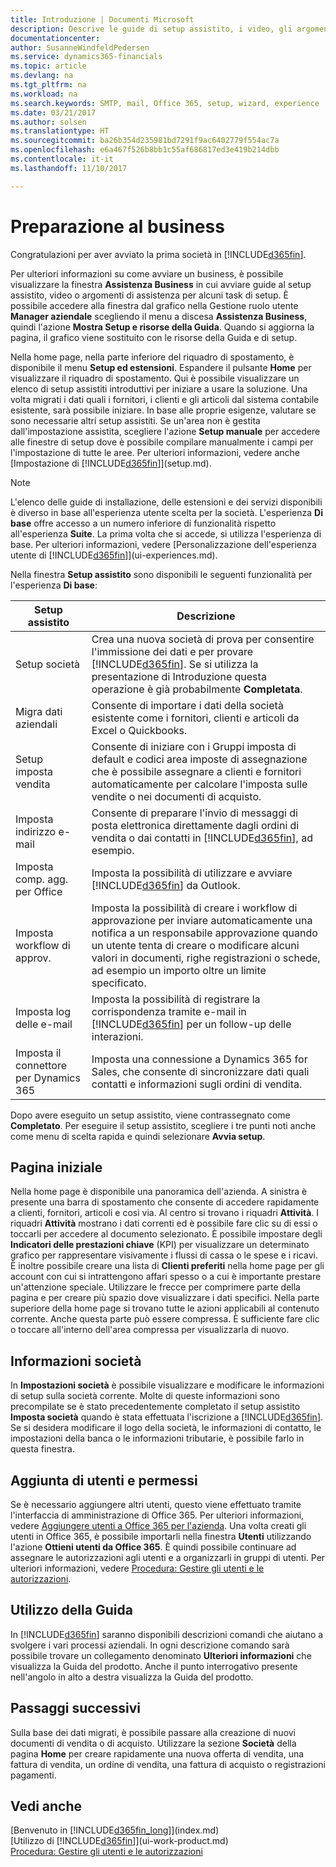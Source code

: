 ```yaml
---
title: Introduzione | Documenti Microsoft
description: Descrive le guide di setup assistito, i video, gli argomenti della Guida, le pagine e le finestre da utilizzare per iniziare a utilizzare Dynamics 365 Business edition.
documentationcenter: 
author: SusanneWindfeldPedersen
ms.service: dynamics365-financials
ms.topic: article
ms.devlang: na
ms.tgt_pltfrm: na
ms.workload: na
ms.search.keywords: SMTP, mail, Office 365, setup, wizard, experience
ms.date: 03/21/2017
ms.author: solsen
ms.translationtype: HT
ms.sourcegitcommit: ba26b354d235981bd7291f9ac6402779f554ac7a
ms.openlocfilehash: e6a467f526b8bb1c55af686817ed3e419b214dbb
ms.contentlocale: it-it
ms.lasthandoff: 11/10/2017

---
```

# <a name="getting-ready-for-doing-business"></a>Preparazione al business
Congratulazioni per aver avviato la prima società in [!INCLUDE[d365fin](includes/d365fin_md.md)].

Per ulteriori informazioni su come avviare un business, è possibile visualizzare la finestra **Assistenza Business** in cui avviare guide al setup assistito, video o argomenti di assistenza per alcuni task di setup. È possibile accedere alla finestra dal grafico nella Gestione ruolo utente **Manager aziendale** scegliendo il menu a discesa **Assistenza Business**, quindi l'azione **Mostra Setup e risorse della Guida**. Quando si aggiorna la pagina, il grafico viene sostituito con le risorse della Guida e di setup.

Nella home page, nella parte inferiore del riquadro di spostamento, è disponibile il menu **Setup ed estensioni**. Espandere il pulsante **Home** per visualizzare il riquadro di spostamento. Qui è possibile visualizzare un elenco di setup assistiti introduttivi per iniziare a usare la soluzione. Una volta migrati i dati quali i fornitori, i clienti e gli articoli dal sistema contabile esistente, sarà possibile iniziare. In base alle proprie esigenze, valutare se sono necessarie altri setup assistiti. Se un'area non è gestita dall'impostazione assistita, scegliere l'azione **Setup manuale** per accedere alle finestre di setup dove è possibile compilare manualmente i campi per l'impostazione di tutte le aree. Per ulteriori informazioni, vedere anche [Impostazione di [!INCLUDE[d365fin](includes/d365fin_md.md)]](setup.md).

> [!NOTE]  
>   L'elenco delle guide di installazione, delle estensioni e dei servizi disponibili è diverso in base all'esperienza utente scelta per la società. L'esperienza **Di base** offre accesso a un numero inferiore di funzionalità rispetto all'esperienza **Suite**. La prima volta che si accede, si utilizza l'esperienza di base. Per ulteriori informazioni, vedere [Personalizzazione dell'esperienza utente di [!INCLUDE[d365fin](includes/d365fin_md.md)]](ui-experiences.md).

Nella finestra **Setup assistito** sono disponibili le seguenti funzionalità per l'esperienza **Di base**:

| Setup assistito | Descrizione |
| --- | --- |
| Setup società |Crea una nuova società di prova per consentire l'immissione dei dati e per provare [!INCLUDE[d365fin](includes/d365fin_md.md)]. Se si utilizza la presentazione di Introduzione questa operazione è già probabilmente **Completata**. |
| Migra dati aziendali |Consente di importare i dati della società esistente come i fornitori, clienti e articoli da Excel o Quickbooks. |
| Setup imposta vendita |Consente di iniziare con i Gruppi imposta di default e codici area imposte di assegnazione che è possibile assegnare a clienti e fornitori automaticamente per calcolare l'imposta sulle vendite o nei documenti di acquisto. |
| Imposta indirizzo e-mail |Consente di preparare l'invio di messaggi di posta elettronica direttamente dagli ordini di vendita o dai contatti in [!INCLUDE[d365fin](includes/d365fin_md.md)], ad esempio. |
| Imposta comp. agg. per Office |Imposta la possibilità di utilizzare e avviare [!INCLUDE[d365fin](includes/d365fin_md.md)] da Outlook. |
| Imposta workflow di approv. |Imposta la possibilità di creare i workflow di approvazione per inviare automaticamente una notifica a un responsabile approvazione quando un utente tenta di creare o modificare alcuni valori in documenti, righe registrazioni o schede, ad esempio un importo oltre un limite specificato. |
| Imposta log delle e-mail |Imposta la possibilità di registrare la corrispondenza tramite e-mail in [!INCLUDE[d365fin](includes/d365fin_md.md)] per un follow-up delle interazioni. |
| Imposta il connettore per Dynamics 365 |Imposta una connessione a Dynamics 365 for Sales, che consente di sincronizzare dati quali contatti e informazioni sugli ordini di vendita. |

Dopo avere eseguito un setup assistito, viene contrassegnato come **Completato**. Per eseguire il setup assistito, scegliere i tre punti noti anche come menu di scelta rapida e quindi selezionare **Avvia setup**.

## <a name="home"></a>Pagina iniziale
Nella home page è disponibile una panoramica dell'azienda. A sinistra è presente una barra di spostamento che consente di accedere rapidamente a clienti, fornitori, articoli e così via. Al centro si trovano i riquadri **Attività**. I riquadri **Attività** mostrano i dati correnti ed è possibile fare clic su di essi o toccarli per accedere al documento selezionato. È possibile impostare degli **Indicatori delle prestazioni chiave** (KPI) per visualizzare un determinato grafico per rappresentare visivamente i flussi di cassa o le spese e i ricavi. È inoltre possibile creare una lista di **Clienti preferiti** nella home page per gli account con cui si intrattengono affari spesso o a cui è importante prestare un'attenzione speciale.
Utilizzare le frecce per comprimere parte della pagina e per creare più spazio dove visualizzare i dati specifici. Nella parte superiore della home page si trovano tutte le azioni applicabili al contenuto corrente. Anche questa parte può essere compressa. È sufficiente fare clic o toccare all'interno dell'area compressa per visualizzarla di nuovo.

## <a name="company-information"></a>Informazioni società
In **Impostazioni società** è possibile visualizzare e modificare le informazioni di setup sulla società corrente. Molte di queste informazioni sono precompilate se è stato precedentemente completato il setup assistito **Imposta società** quando è stata effettuata l'iscrizione a [!INCLUDE[d365fin](includes/d365fin_md.md)]. Se si desidera modificare il logo della società, le informazioni di contatto, le impostazioni della banca o le informazioni tributarie, è possibile farlo in questa finestra.    

## <a name="adding-users-and-permissions"></a>Aggiunta di utenti e permessi
Se è necessario aggiungere altri utenti, questo viene effettuato tramite l'interfaccia di amministrazione di Office 365. Per ulteriori informazioni, vedere [Aggiungere utenti a Office 365 per l'azienda](https://support.office.com/en-us/article/Add-users-to-Office-365-for-business-435ccec3-09dd-4587-9ebd-2f3cad6bc2bc). Una volta creati gli utenti in Office 365, è possibile importarli nella finestra **Utenti** utilizzando l'azione **Ottieni utenti da Office 365**. È quindi possibile continuare ad assegnare le autorizzazioni agli utenti e a organizzarli in gruppi di utenti. Per ulteriori informazioni, vedere [Procedura: Gestire gli utenti e le autorizzazioni](ui-how-users-permissions.md).  

## <a name="getting-help"></a>Utilizzo della Guida
In [!INCLUDE[d365fin](includes/d365fin_md.md)] saranno disponibili descrizioni comandi che aiutano a svolgere i vari processi aziendali. In ogni descrizione comando sarà possibile trovare un collegamento denominato **Ulteriori informazioni** che visualizza la Guida del prodotto. Anche il punto interrogativo presente nell'angolo in alto a destra visualizza la Guida del prodotto.
## <a name="next-steps"></a>Passaggi successivi
Sulla base dei dati migrati, è possibile passare alla creazione di nuovi documenti di vendita o di acquisto. Utilizzare la sezione **Società** della pagina **Home** per creare rapidamente una nuova offerta di vendita, una fattura di vendita, un ordine di vendita, una fattura di acquisto o registrazioni pagamenti.

## <a name="see-also"></a>Vedi anche
[Benvenuto in [!INCLUDE[d365fin_long](includes/d365fin_long_md.md)]](index.md)  
[Utilizzo di [!INCLUDE[d365fin](includes/d365fin_md.md)]](ui-work-product.md)  
[Procedura: Gestire gli utenti e le autorizzazioni](ui-how-users-permissions.md)

